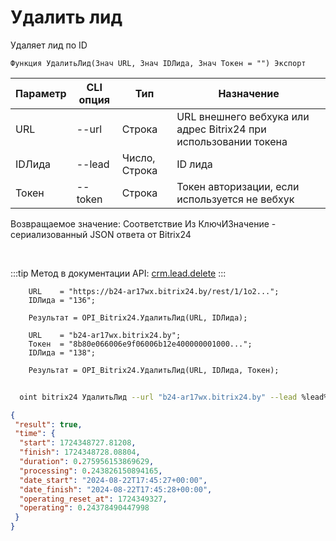 ﻿---
sidebar_position: 2
---

# Удалить лид
 Удаляет лид по ID



`Функция УдалитьЛид(Знач URL, Знач IDЛида, Знач Токен = "") Экспорт`

  | Параметр | CLI опция | Тип | Назначение |
  |-|-|-|-|
  | URL | --url | Строка | URL внешнего вебхука или адрес Bitrix24 при использовании токена |
  | IDЛида | --lead | Число, Строка | ID лида |
  | Токен | --token | Строка | Токен авторизации, если используется не вебхук |

  
  Возвращаемое значение:   Соответствие Из КлючИЗначение - сериализованный JSON ответа от Bitrix24

<br/>

:::tip
Метод в документации API: [crm.lead.delete](https://dev.1c-bitrix.ru/rest_help/crm/leads/crm_lead_delete.php)
:::
<br/>


```bsl title="Пример кода"
    URL    = "https://b24-ar17wx.bitrix24.by/rest/1/1o2...";
    IDЛида = "136";

    Результат = OPI_Bitrix24.УдалитьЛид(URL, IDЛида);

    URL    = "b24-ar17wx.bitrix24.by";
    Токен  = "8b80e066006e9f06006b12e400000001000...";
    IDЛида = "138";

    Результат = OPI_Bitrix24.УдалитьЛид(URL, IDЛида, Токен);
```



```sh title="Пример команды CLI"
    
  oint bitrix24 УдалитьЛид --url "b24-ar17wx.bitrix24.by" --lead %lead% --token "ec4dc366006e9f06006b12e400000001000..."

```

```json title="Результат"
{
 "result": true,
 "time": {
  "start": 1724348727.81208,
  "finish": 1724348728.08804,
  "duration": 0.275956153869629,
  "processing": 0.243826150894165,
  "date_start": "2024-08-22T17:45:27+00:00",
  "date_finish": "2024-08-22T17:45:28+00:00",
  "operating_reset_at": 1724349327,
  "operating": 0.24378490447998
 }
}
```
